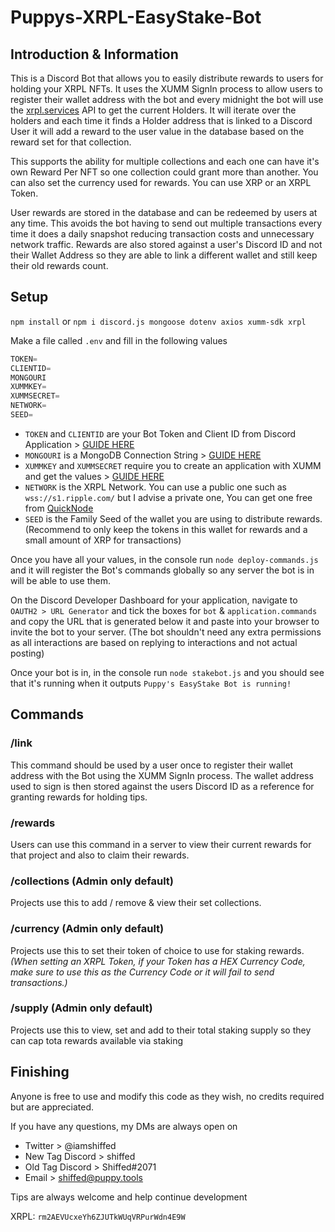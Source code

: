 # Puppys-XRPL-EasyStake-Bot

## Introduction & Information
This is a Discord Bot that allows you to easily distribute rewards to users for holding your XRPL NFTs. It uses the XUMM SignIn process to allow users to register their wallet address with the bot and every midnight the bot will use the [xrpl.services](https://api.xrpldata.com/docs/static/index.html) API to get the current Holders. It will iterate over the holders and each time it finds a Holder address that is linked to a Discord User it will add a reward to the user value in the database based on the reward set for that collection. 

This supports the ability for multiple collections and each one can have it's own Reward Per NFT so one collection could grant more than another. You can also set the currency used for rewards. You can use XRP or an XRPL Token.

User rewards are stored in the database and can be redeemed by users at any time. This avoids the bot having to send out multiple transactions every time it does a daily snapshot reducing transaction costs and unnecessary network traffic. Rewards are also stored against a user's Discord ID and not their Wallet Address so they are able to link a different wallet and still keep their old rewards count.

## Setup
`npm install` or `npm i discord.js mongoose dotenv axios xumm-sdk xrpl`

Make a file called `.env` and fill in the following values

```js
TOKEN=
CLIENTID=
MONGOURI
XUMMKEY=
XUMMSECRET=
NETWORK=
SEED=
```

- `TOKEN` and `CLIENTID` are your Bot Token and Client ID from Discord Application > [GUIDE HERE](https://discordjs.guide/preparations/setting-up-a-bot-application.html#creating-your-bot)
- `MONGOURI` is a MongoDB Connection String > [GUIDE HERE](https://www.mongodb.com/docs/guides/atlas/connection-string/)
- `XUMMKEY` and `XUMMSECRET` require you to create an application with XUMM and get the values > [GUIDE HERE](https://xumm.readme.io/docs/register-your-app)
- `NETWORK` is the XRPL Network. You can use a public one such as `wss://s1.ripple.com/` but I advise a private one, You can get one free from [QuickNode](https://www.quicknode.com?tap_a=67226-09396e&tap_s=3536451-d11bb1&utm_source=affiliate&utm_campaign=generic&utm_content=affiliate_landing_page&utm_medium=generic)
- `SEED` is the Family Seed of the wallet you are using to distribute rewards. (Recommend to only keep the tokens in this wallet for rewards and a small amount of XRP for transactions)

Once you have all your values, in the console run `node deploy-commands.js` and it will register the Bot's commands globally so any server the bot is in will be able to use them.


On the Discord Developer Dashboard for your application, navigate to `OAUTH2 > URL Generator` and tick the boxes for `bot` & `application.commands` and copy the URL that is generated below it and paste into your browser to invite the bot to your server. (The bot shouldn't need any extra permissions as all interactions are based on replying to interactions and not actual posting)

Once your bot is in, in the console run `node stakebot.js` and you should see that it's running when it outputs `Puppy's EasyStake Bot is running!`

## Commands

### /link
This command should be used by a user once to register their wallet address with the Bot using the XUMM SignIn process. The wallet address used to sign is then stored against the users Discord ID as a reference for granting rewards for holding tips.

### /rewards
Users can use this command in a server to view their current rewards for that project and also to claim their rewards.

### /collections (Admin only default)
Projects use this to add / remove & view their set collections.

### /currency (Admin only default)
Projects use this to set their token of choice to use for staking rewards. *(When setting an XRPL Token, if your Token has a HEX Currency Code, make sure to use this as the Currency Code or it will fail to send transactions.)*

### /supply (Admin only default)
Projects use this to view, set and add to their total staking supply so they can cap tota rewards available via staking

## Finishing 
Anyone is free to use and modify this code as they wish, no credits required but are appreciated.

If you have any questions, my DMs are always open on

- Twitter > @iamshiffed
- New Tag Discord > shiffed
- Old Tag Discord > Shiffed#2071
- Email > shiffed@puppy.tools

Tips are always welcome and help continue development

XRPL: `rm2AEVUcxeYh6ZJUTkWUqVRPurWdn4E9W`

 
